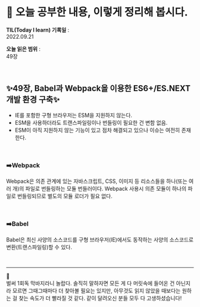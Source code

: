 # 📕 오늘 공부한 내용, 이렇게 정리해 봅시다.

**TIL(Today I learn) 기록일** : <br>
2022.09.21

**오늘 읽은 범위** : <br>
49장

<br>

## ✨**49장, Babel과 Webpack을 이용한 ES6+/ES.NEXT 개발 환경 구축**✨

- IE를 포함한 구형 브라우저는 ESM을 지원하지 않는다.<br>
- ESM을 사용하더라도 트랜스파일링이나 번들링이 필요한 건 변함 없음.<br>
- ESM이 아직 지원하지 않는 기능이 있고 점차 해결되고 있으나 이슈는 여전히 존재한다. <br>

<br>

### ➡️Webpack

Webpack은 의존 관계에 있는 자바스크립트, CSS, 이미지 등 리소스들을 하나(또는 여러 개)의 파일로 번들링하는 모듈 번들러이다. Webpack 사용시 의존 모듈이 하나의 파일로 번들링되므로 별도의 모듈 로더가 필요 없다.

<br>

### ➡️Babel

Babel은 최신 사양의 소스코드를 구형 브라우저(IE)에서도 동작하는 사양의 소스코드로 변환(트랜스파일링)할 수 있다.

<br>

---

📝 <br>
벌써 1회독 막바지라니 놀랍다. 솔직히 말하자면 모든 게 다 머릿속에 들어온 건 아닌지라 모르면 그때그때마다 더 찾아볼 필요는 있지만, 아무것도 읽지 않았을 때보다는 원하는 걸 찾는 속도가 더 빨라질 것 같다. 같이 달려오신 분들 모두 다 고생하셨습니다!
